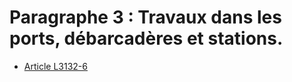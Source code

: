 # Paragraphe 3 : Travaux dans les ports, débarcadères et stations.

* [Article L3132-6](./LEGIARTI000006902585.md)
